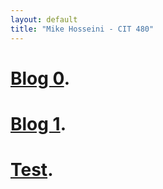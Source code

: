 ```yaml
---
layout: default
title: "Mike Hosseini - CIT 480"
---
```


# [Blog 0](./2020-08-31-Blog-0.html).

# [Blog 1](./_posts/2020-09-06-Blog-1.html).

# [Test](./2020-09-06-test.html).
